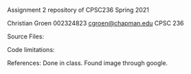 Assignment 2 repository of CPSC236 Spring 2021

Christian Groen 002324823 cgroen@chapman.edu CPSC 236

Source Files:

Code limitations:

References: Done in class. Found image through google.
